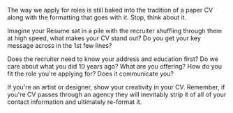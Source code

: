 
The way we apply for roles is still baked into the tradition of a paper CV along with the formatting that goes with it. Stop, think about it.

Imagine your Resume sat in a pile with the recruiter shuffling through
them at high speed, what makes your CV stand out? Do you get your key
message across in the 1st few lines?

Does the recruiter need to know your address and education first? Do we
care about what you did 10 years ago? What are you offering? How do you
fit the role you're applying for? Does it communicate you?

If you're an artist or designer, show your creativity in your CV.
Remember, if you're CV passes through an agency they will inevitably
strip it of all of your contact information and ultimately re-format it.
